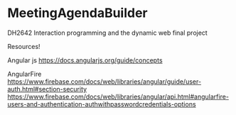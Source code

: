 ﻿# MeetingAgendaBuilder
DH2642 Interaction programming and the dynamic web final project


Resources!

Angular js
https://docs.angularjs.org/guide/concepts


AngularFire 
https://www.firebase.com/docs/web/libraries/angular/guide/user-auth.html#section-security
https://www.firebase.com/docs/web/libraries/angular/api.html#angularfire-users-and-authentication-authwithpasswordcredentials-options